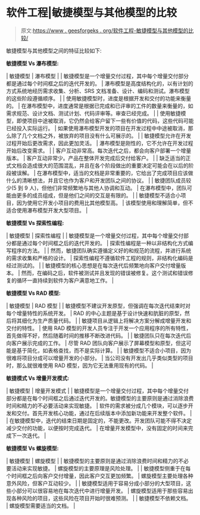 # 软件工程|敏捷模型与其他模型的比较

> 原文:[https://www . geesforgeks . org/软件工程-敏捷模型与其他模型的比较/](https://www.geeksforgeeks.org/software-engineering-comparison-between-agile-model-and-other-models/)

敏捷模型与其他模型之间的特征比较如下:

**敏捷模型 Vs 瀑布模型:**

| 敏捷模型 | 瀑布模型 |
| 敏捷模型是一个增量交付过程，其中每个增量交付部分都是通过每个时间框之后的迭代开发的。 | 瀑布模型是高度结构化的，以有计划的方式系统地经历需求收集、分析、SRS 文档准备、设计、编码和测试。瀑布模型的这些阶段遵循顺序。 |
| 使用敏捷模型时，进度是根据开发和交付的功能来衡量的。 | 在瀑布模型中，进度通常是根据已完成和已评审的工件的数量来衡量的，如需求规范、设计文档、测试计划、代码评审等。审查已经完成。 |
| 使用敏捷模型，即使项目中途被取消，它仍然会给客户留下一些有价值的代码，这些代码可能已经投入实际运行。 | 如果使用瀑布模型开发的项目在开发过程中中途被取消，那么除了几个文档之外，被放弃的项目没有什么可展示的。 |
| 敏捷模型允许在开发过程开始后更改需求，因此更加灵活。 | 瀑布模型是刚性的，它不允许在开发过程开始后改变需求。 |
| 客户互动非常高。每次迭代之后，都会向客户部署一个增量版本。 | 客户互动非常少。产品在整体开发完成后交付给客户。 |
| 缺乏适当的正式文档会造成很大的范围混乱，并且在各个阶段做出的重要决定可能会在以后的阶段被误解。 | 在瀑布模型中，适当的文档是非常重要的，它给出了完成项目应该做什么的清晰想法，并且它也作为客户和开发团队之间的协议。 |
| 敏捷团队成员较少(5 到 9 人)，但他们非常频繁地与其他人协调和互动。 | 在瀑布模型中，团队可能由更多的成员组成，但是他们之间的交互是有限的。 |
| 敏捷模型不适合小项目，因为使用它开发小项目的费用比其他模型高。 | 该模型使用和理解简单，但不适合使用瀑布模型开发大型项目。 |

**敏捷模型 Vs 探索性编程:**

| 敏捷模型 | 探索性编程 |
| 敏捷模型是一个增量交付过程，其中每个增量交付部分都是通过每个时间框之后的迭代开发的。 | 探索性编程是一种以非结构化方式编写程序的方法。 |
| 然而，敏捷团队确实遵循定义好的和规范的流程，并进行系统的需求收集和严格的设计。 | 探索性编程不遵循软件工程的规则，非结构化编码是经过测试的。 |
| 敏捷模型的核心思想是在每次迭代后频繁地向客户交付增量版本。 | 然而，在编码之后，软件被测试并且发现的错误被修复。这个测试和错误修复的循环一直持续到软件为客户满意地工作。 |

**敏捷模型 Vs RAD 模型:**

| 敏捷模型 | RAD 模型 |
| 敏捷模型不建议开发原型，但强调在每次迭代结束时对每个增量特性的系统开发。 | RAD 的中心主题是基于设计快速和肮脏的原型，然后将其细化为生产质量代码。 |
| 敏捷项目从逻辑上将解决方案分解成增量开发和交付的特性。 | 使用 RAD 模型的开发人员专注于开发一个应用程序的所有特性，首先做得不好，然后随着时间的推移不断改进代码。 |
| 敏捷团队只在每次迭代后向客户展示完成的工作。 | 尽管 RAD 团队向客户展示了屏幕模型和原型，但这可能是基于简化，如表格查找，而不是实际计算。 |
| 敏捷模型不适合小项目，因为很难将项目分成可以增量开发的小部分。 | 当公司没有开发出几乎类似类型的项目时，那么就很难使用 RAD 模型，因为它无法重用现有的代码。 |

**敏捷模式 Vs 增量开发模式:**

| 敏捷模型 | 增量开发模式 |
| 敏捷模型是一个增量交付过程，其中每个增量交付部分都是在每个时间框之后通过迭代开发的。敏捷模型的主要原则是通过消除浪费时间和精力的不必要活动来实现敏捷。 | 软件的需求被分成几个模块，可以逐步开发和交付。首先开发核心功能，通过在后续版本中添加新功能来开发整个软件。 |
| 在敏捷模型中，迭代的结束日期是固定的，不能更改。开发团队可能不得不决定减少交付的功能，以便按时完成迭代。 | 在增量开发模型中，没有固定的时间来完成下一次迭代。 |

**敏捷模型 Vs 螺旋模型:**

| 敏捷模型 | 螺旋模型 |
| 敏捷模型的主要原则是通过消除浪费时间和精力的不必要活动来实现敏捷。 | 螺旋模型的主要原理是风险处理。 |
| 敏捷模型侧重于在每个时间框之后向客户交付增量，因此客户交互更加频繁。 | 螺旋模型主要处理各种意外风险，但客户互动较少。 |
| 敏捷模型适用于容易分成小部分的大型项目，这些小部分可以很容易地在每次迭代中进行增量开发。 | 螺旋模型适用于那些容易出现各种风险的项目，这些风险在项目开始时很难预测。 |
| 敏捷模型不依赖文档。 | 螺旋模型需要适当的文档。 |